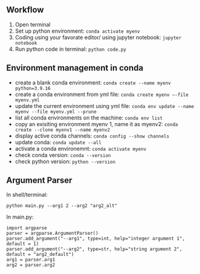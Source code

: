 ## Workflow
1. Open terminal
2. Set up python environment: `conda activate myenv`
3. Coding using your favorate editor/ using jupyter notebook: `jupyter notebook`
4. Run python code in terminal: `python code.py`

## Environment management in conda
- create a blank conda environment: `conda create --name myenv python=3.9.16`
- create a conda environment from yml file: `conda create myenv —-file myenv.yml`
- update the current environment using yml file: `conda env update --name myenv --file myenv.yml --prune`
- list all conda environments on the machine: `conda env list`
- copy an exisiting environment myenv 1, name it as myenv2: `conda create --clone myenv1 --name myenv2`
- display active conda channels: `conda config --show channels`
- update conda: `conda update --all`
- activate a conda environemnt: `conda activate myenv`
- check conda version: `conda --version`
- check python version: `python --version`


## Argument Parser

In shell/terminal:
```
python main.py --arg1 2 --arg2 "arg2_alt"
```

In main.py:
```
import argparse
parser = argparse.ArgumentParser()
parser.add_argument("--arg1", type=int, help="integer argument 1", default = 1)
parser.add_argument("--arg2", type=str, help="string argument 2", default = "arg2_default")
arg1 = parser.arg1
arg2 = parser.arg2
```
